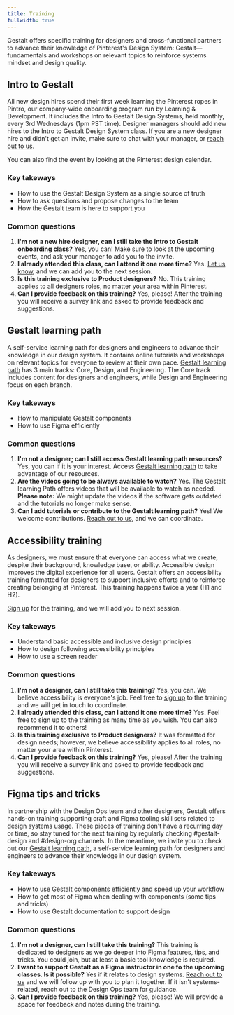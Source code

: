 ```yaml
---
title: Training
fullwidth: true
---
```


Gestalt offers specific training for designers and cross-functional partners to advance their knowledge of Pinterest's Design System: Gestalt—fundamentals and workshops on relevant topics to reinforce systems mindset and design quality.

## Intro to Gestalt

All new design hires spend their first week learning the Pinterest ropes in Pintro, our company-wide onboarding program run by Learning & Development. It includes the Intro to Gestalt Design Systems, held monthly, every 3rd Wednesdays (1pm PST time). Designer managers should add new hires to the Intro to Gestalt Design System class. If you are a new designer hire and didn't get an invite, make sure to chat with your manager, or [reach out to us](https://pinch.pinadmin.com/gestaltSlackDesign).

You can also find the event by looking at the Pinterest design calendar.

### Key takeways
- How to use the Gestalt Design System as a single source of truth
- How to ask questions and propose changes to the team
- How the Gestalt team is here to support you

### Common questions 
1. **I'm not a new hire designer, can I still take the Intro to Gestalt onboarding class?**
Yes, you can! Make sure to look at the upcoming events, and ask your manager to add you to the invite. 
2. **I already attended this class, can I attend it one more time?**
Yes. [Let us know](https://pinch.pinadmin.com/gestaltSlackDesign), and we can add you to the next session. 
3. **Is this training exclusive to Product designers?**
No. This training applies to all designers roles, no matter your area within Pinterest. 
4. **Can I provide feedback on this training?**
Yes, please! After the training you will receive a survey link and asked to provide feedback and suggestions.  

## Gestalt learning path

A self-service learning path for designers and engineers to advance their knowledge in our design system. It contains online tutorials and workshops on relevant topics for everyone to review at their own pace.
[Gestalt learning path](https://w.pinadmin.com/display/EPD/Gestalt+Learning#GestaltLearning-designtrack) has 3 main tracks: Core, Design, and Engineering. 
The Core track includes content for designers and engineers, while Design and Engineering focus on each branch.

### Key takeways
- How to manipulate Gestalt components
- How to use Figma efficiently

### Common questions 
1. **I'm not a designer; can I still access Gestalt learning path resources?**
Yes, you can if it is your interest. Access [Gestalt learning path](https://w.pinadmin.com/display/EPD/Gestalt+Learning#GestaltLearning-designtrack) to take advantage of our resources. 
2. **Are the videos going to be always available to watch?**
Yes. The Gestalt learning Path offers videos that will be available to watch as needed. 
**Please note:** We might update the videos if the software gets outdated and the tutorials no longer make sense.
3. **Can I add tutorials or contribute to the Gestalt learning path?**
Yes! We welcome contributions. [Reach out to us](https://pinch.pinadmin.com/gestaltSlackDesign), and we can coordinate. 

## Accessibility training

As designers, we must ensure that everyone can access what we create, despite their background, knowledge base, or ability. Accessible design improves the digital experience for all users.
Gestalt offers an accessibility training formatted for designers to support inclusive efforts and to reinforce creating belonging at Pinterest. This training happens twice a year (H1 and H2).

[Sign up](https://coda.io/d/Gestalt-Office-Hours-Onboarding-and-Signup-sheets_dyV2KfOlbm2/A11y-for-designers-Sign-up-sheet_suesc#_lupsF) for the training, and we will add you to next session.

### Key takeways
- Understand basic accessible and inclusive design principles
- How to design following accessibility principles
- How to use a screen reader

### Common questions 
1. **I'm not a designer, can I still take this training?**
Yes, you can. We believe accessibility is everyone's job. Feel free to [sign up](https://coda.io/d/Gestalt-Office-Hours-Onboarding-and-Signup-sheets_dyV2KfOlbm2/A11y-for-designers-Sign-up-sheet_suesc#_lupsF) to the training and we will get in touch to coordinate.
2. **I already attended this class, can I attend it one more time?**
Yes. Feel free to sign up to the training as many time as you wish. You can also recommend it to others! 
3. **Is this training exclusive to Product designers?**
It was formatted for design needs; however, we believe accessibility applies to all roles, no matter your area within Pinterest. 
4. **Can I provide feedback on this training?**
Yes, please! After the training you will receive a survey link and asked to provide feedback and suggestions. 
     
## Figma tips and tricks

In partnership with the Design Ops team and other designers, Gestalt offers hands-on training supporting craft and Figma tooling skill sets related to design systems usage. These pieces of training don't have a recurring day or time, so stay tuned for the next training by regularly checking #gestalt-design and #design-org channels. In the meantime, we invite you to check out our [Gestalt learning path](https://w.pinadmin.com/display/EPD/Gestalt+Learning#GestaltLearning-designtrack), a self-service learning path for designers and engineers to advance their knowledge in our design system.

### Key takeways
- How to use Gestalt components efficiently and speed up your workflow
- How to get most of Figma when dealing with components (some tips and tricks)
- How to use Gestalt documentation to support design 

### Common questions 
1. **I'm not a designer, can I still take this training?**
This training is dedicated to designers as we go deeper into Figma features, tips, and tricks. You could join, but at least a basic tool knowledge is required.
2. **I want to support Gestalt as a Figma instructor in one fo the upcoming classes. Is it possible?**
Yes if it relates to design systems. [Reach out to us](https://pinch.pinadmin.com/gestaltSlackDesign) and we will follow up with you to plan it together. If it isn't systems-related, reach out to the Design Ops team for guidance.
3. **Can I provide feedback on this training?**
Yes, please! We will provide a space for feedback and notes during the training.     
